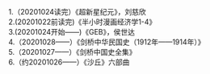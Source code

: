 1.（20201024读完）《超新星纪元》，刘慈欣 <br>
2.(20201022前读完)《半小时漫画经济学1-4》 <br>
3.(20201024开始——)《GEB》，侯世达 <br>
4.（20201028——）《剑桥中华民国史（1912年——1914年）》 <br>
5.（20201027——）《剑桥中国史全集》 <br>
6.（约20201026——）《沙丘》六部曲 <br>